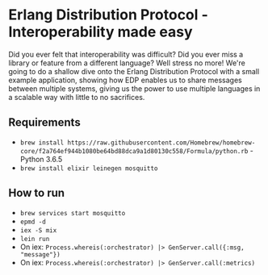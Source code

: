 # Erlang Distribution Protocol - Interoperability made easy

Did you ever felt that interoperability was difficult? Did you ever miss a library or feature from a different language? Well stress no more! We're going to do a shallow dive onto the Erlang Distribution Protocol with a small example application, showing how EDP enables us to share messages between multiple systems, giving us the power to use multiple languages in a scalable way with little to no sacrifices.

## Requirements
* `brew install https://raw.githubusercontent.com/Homebrew/homebrew-core/f2a764ef944b1080be64bd88dca9a1d80130c558/Formula/python.rb` - Python 3.6.5
* `brew install elixir leinegen mosquitto`

## How to run

* `brew services start mosquitto`
* `epmd -d`
* `iex -S mix`
* `lein run`
* On iex: `Process.whereis(:orchestrator) |> GenServer.call({:msg, "message"})`
* On iex: `Process.whereis(:orchestrator) |> GenServer.call(:metrics)`